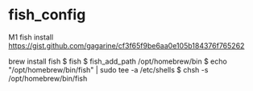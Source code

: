 # fish_config

M1 fish install https://gist.github.com/gagarine/cf3f65f9be6aa0e105b184376f765262

brew install fish 
$ fish
$ fish_add_path /opt/homebrew/bin
$ echo "/opt/homebrew/bin/fish" | sudo tee -a /etc/shells
$ chsh -s /opt/homebrew/bin/fish
